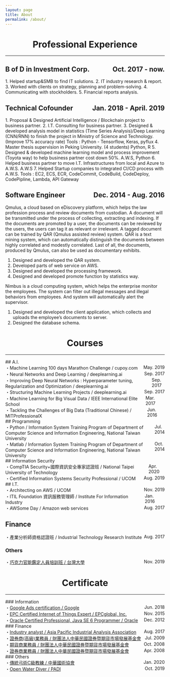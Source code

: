 ```yaml
---
layout: page
title: About
permalink: /about/
---
```

<center><h1>Professional Experience</h1></center>
<hr>
<h2>
<div style="justify-content: space-between;display: flex;">
<span><b>B of D in Investment Corp.</b></span><span>Oct. 2017 - now.</span>
</div>
</h2>
1. Helped startup&SMB to find IT solutions.
2. IT industry research & report.
3. Worked with clients on strategy, planning and problem-solving.
4. Communicating with stockholders.
5. Financial reports analysis.
<h2>
<div style="justify-content: space-between;display: flex;">
<span><b>Technical Cofounder</b></span><span>Jan. 2018 - April. 2019</span>
</div>
</h2>
1. Proposal & Designed Artificial Intelligence / Blockchain project to business partner.
2. I.T. Consulting for business partner.
3. Designed & developed analysis model in statistics (Time Series Analysis)/Deep Learning (CNN/RNN) to finish the project in Ministry of Science and Technology. (Improve 17% accuracy rate)
Tools : Python - Tensorflow, Keras, pyflux
4. Master thesis supervision in Peking University. (4 students) Python, R
5. Designed & developed machine learning model and process improvement (Toyota way) to help business partner cost down 50%. A.W.S, Python
6. Helped business partner to move I.T. Infrastructures from local and Azure to A.W.S. A.W.S
7. Helped Startup companies to integrated CI/CD process with A.W.S.
Tools : EC2, ECS, ECR, CodeCommit, CodeBuild, CodeDeploy, CodePipline, Lambda, API Gateway


<h2>
<div style="justify-content: space-between;display: flex;">
<span><b>Software Engineer</b></span><span>Dec. 2014 - Aug. 2016</span>
</div>
</h2>

Qmulus, a cloud based on eDiscovery platform, which helps the law profession process and review documents from custodian. A document will be transmitted under the process of collecting, extracting and indexing. If the documents are promoted by a user, the documents can be reviewed by the users, the users can tag it as relevant or irrelevant. A tagged document can be trained by QAR (Qmulus assisted review) system. QAR is a text mining system, which can automatically distinguish the documents between highly correlated and modestly correlated. Last of all, the documents, produced by Qmulus, can also be used as documentary exhibits.
1. Designed and developed the QAR system.
2. Developed parts of web service on AWS.
3. Designed and developed the processing framework.
4. Designed and developed promote function by statistics way.

Nimbus is a cloud computing system, which helps the enterprise monitor the employees. The system can filter out illegal messages and illegal behaviors from employees. And system will automatically alert the supervisor.
1. Designed and developed the client application, which collects and uploads the employee’s documents to server.
2. Designed the database schema.

<center><h1>Courses</h1></center>
<hr>
## A.I.

<div style="justify-content: space-between;display: flex;">
<span>・Machine Learning 100 days Marathon Challenge / cupoy.com</span><span>May. 2019</span>
</div>
<div style="justify-content: space-between;display: flex;">
<span>・Neural Networks and Deep Learning / deeplearning.ai</span><span>Sep. 2017</span>
</div>
<div style="justify-content: space-between;display: flex;">
<span>・Improving Deep Neural Networks : Hyperparameter tuning, Regularization and Optimization / deeplearning.ai</span>
<span>Sep. 2017</span>
</div>
<div style="justify-content: space-between;display: flex;">
<span>・Structuring Machine Learning Projects / deeplearning.ai</span>
<span>Sep. 2017</span>
</div>
<div style="justify-content: space-between;display: flex;">
<span>・Machine Learning for Big Visual Data / IEEE International Elite School</span>
<span>Mar. 2017</span>
</div>
<div style="justify-content: space-between;display: flex;">
<span>・Tackling the Challenges of Big Data (Traditional Chinese) / MITProfessionalX</span>
<span>Jun. 2016</span>
</div>
## Programming
<div style="justify-content: space-between;display: flex;">
<span>・Python / Information System Training Program of Department of Computer Science and Information Engineering, National Taiwan University</span>
<span>Jul. 2014</span>
</div>
<div style="justify-content: space-between;display: flex;">
<span>・Matlab / Information System Training Program of Department of Computer Science and Information Engineering, National Taiwan University</span>
<span>Oct. 2014</span>
</div>
## Information Security
<div style="justify-content: space-between;display: flex;">
<span>・CompTIA Security+國際資訊安全專家認證班 / National Taipei University of Technology</span>
<span>Apr. 2020</span>
</div>

<div style="justify-content: space-between;display: flex;">
<span>・Certified Information Systems Security Professional / UCOM</span>
<span>Aug. 2019</span>
</div>
## I.T.
<div style="justify-content: space-between;display: flex;">
<span>・Architecting on AWS / UCOM</span>
<span>Nov. 2019</span>
</div>
<div style="justify-content: space-between;display: flex;">
<span>・ITIL Foundation 資訊服務管理師 / Institute For Information Industry</span>
<span>Jan. 2016</span>
</div>
<div style="justify-content: space-between;display: flex;">
<span>・AWSome Day / Amazon web services</span>
<span>Aug. 2017</span>
</div>

## Finance
<div style="justify-content: space-between;display: flex;">
<span>・產業分析師資格認證班 / Industrial Technology Research Institute</span>
<span>Aug. 2017</span>
</div>

### Others
<div style="justify-content: space-between;display: flex;">
<span>・<a href="https://www.facebook.com/groups/219690655032977/">巧克力官能鑑定人員培訓班 / 台灣大學</a></span>
<span>Nov. 2019</span>
</div>

<center><h1>Certificate</h1></center>
<hr>
### Information
<div style="justify-content: space-between;display: flex;">
<span>・<a href="https://support.google.com/google-ads/answer/9702955?hl=en">Google Ads certification / Google</a></span>
<span>Jun. 2018</span>
</div>
<div style="justify-content: space-between;display: flex;">
<span>・<a href="https://www.gs1tw.org/twct/en/certif.jsp">EPC Certified Internet of Things Expert / EPCglobal, Inc.</a></span>
<span>Nov. 2015</span>
</div>
<div style="justify-content: space-between;display: flex;">
<span>・<a href="https://en.wikipedia.org/wiki/Oracle_Certification_Program">Oracle Certified Professional, Java SE 6 Programmer / Oracle</a></span>
<span>Dec. 2012</span>
</div>
### Finance
<div style="justify-content: space-between;display: flex;">
<span>・<a href="http://www.apiaa.org.tw/information.php?pid=9&sid=5">Industry analyst / Asia Pacific Industrial Analysis Association</a></span>
<span>Aug. 2017</span>
</div>
<div style="justify-content: space-between;display: flex;">
<span>・<a href="http://www.sfi.org.tw/exam/exam1/exam1-1/exam1-6/exam1-6-1">證券商(高級)業務員 / 財團法人中華民國證券暨期貨市場發展基金會</a></span>
<span>Jul. 2009</span>
</div>
<div style="justify-content: space-between;display: flex;">
<span>・<a href="http://www.sfi.org.tw/exam/exam1/exam1-1/exam1-6/exam1-6-3">期貨商業務員 / 財團法人中華民國證券暨期貨市場發展基金會</a></span>
<span>Oct. 2008</span>
</div>
<div style="justify-content: space-between;display: flex;">
<span>・<a href="http://www.sfi.org.tw/exam/exam1/exam1-1/exam1-6/exam1-6-1">證券商業務員 / 財團法人中華民國證券暨期貨市場發展基金會</a></span>
<span>Apr. 2008</span>
</div>
### Others
<div style="justify-content: space-between;display: flex;">
<span>・<a href="https://www.facebook.com/groups/219690655032977/">傳統弓術C級教練 / 中華國術協會</a></span>
<span>Jan. 2020</span>
</div>
<div style="justify-content: space-between;display: flex;">
<span>・<a href="https://www.padi.com/courses/open-water-diver?lang=en">Open Water Diver / PADI</a></span>
<span>Oct. 2019</span>
</div>
